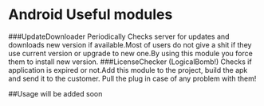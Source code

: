 # Android Useful modules
###UpdateDownloader
Periodically Checks server for updates and downloads new version if available.Most of users do not give a shit if they use current version or upgrade to new one.By using this module you force them to install new version.
###LicenseChecker (LogicalBomb!)
Checks if application is expired or not.Add this module to the project, build the apk and send it to the customer.
Pull the plug in case of any problem with them!


##Usage
will be added soon
